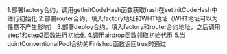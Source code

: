 1.部署factory合约，调用getInitCodeHash函数获取hash在setInitCodeHash中进行初始化
2.部署router合约，填入factory地址和WHT地址（WHT地址可以为任意不产生影响）
3.部署deploy合约，填入factory和router合约地址，之后调用step1和step2函数进行初始化
4.调用airdrop函数领取初始代币
5.当quintConventionalPool合约的Finished函数返回true时通过